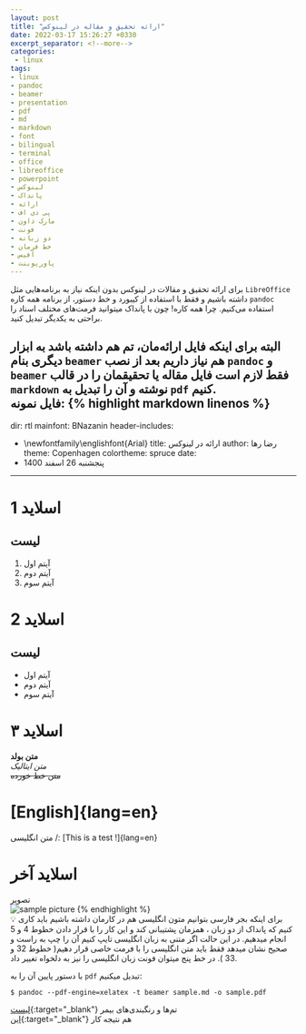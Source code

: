 ```yaml
---
layout: post
title: "ارائه تحقیق و مقاله در لینوکس"
date: 2022-03-17 15:26:27 +0330
excerpt_separator: <!--more-->
categories:
 - linux
tags:
- linux
- pandoc
- beamer
- presentation
- pdf
- md
- markdown
- font
- bilingual
- terminal
- office
- libreoffice
- powerpoint
- لینوکس
- پانداک
- ارائه
- پی دی اف
- مارک داون
- فونت
- دو زبانه
- خط فرمان
- آفیس
- پاورپوینت
---
```

برای ارائه تحقیق و مقالات در لینوکس بدون اینکه نیاز به برنامه‌هایی مثل `LibreOffice` داشته باشیم و فقط با استفاده از کیبورد و خط دستور، از برنامه همه کاره `pandoc` استفاده می‌کنیم. چرا همه کاره! چون با پانداک میتوانید فرمت‌های مختلف اسناد را براحتی به یکدیگر تبدیل کنید.  
<!--more-->
البته برای اینکه فایل ارائه‌مان، تم هم داشته باشد به ابزار دیگری بنام `beamer` هم نیاز داریم
بعد از نصب `pandoc` و `beamer` فقط لازم است فایل مقاله یا تحقیقمان را در قالب `markdown` نوشته و آن را تبدیل به `pdf` کنیم.  
فایل نمونه:
{% highlight markdown linenos %}
---
dir: rtl
mainfont: BNazanin
header-includes:
- \newfontfamily\englishfont{Arial}
title: ارائه در لینوکس
author: رضا رها
theme: Copenhagen
colortheme: spruce
date:
- پنجشنبه 26 اسفند 1400
---
# اسلاید 1
## لیست  
1. آیتم اول
2. آیتم دوم
3. آیتم سوم

# اسلاید 2
## لیست
- آیتم اول
- آیتم دوم
- آیتم سوم

# اسلاید ۳

**متن بولد**  
*متن ایتالیک*  
~~متن خط خورده~~  


# [English]{lang=en}
متن انگلیسی /: [This is a test !]{lang=en}

# اسلاید آخر
تصویر  
![sample picture](desktop.png)
{% endhighlight %}  
:bulb: برای اینکه بجر فارسی بتوانیم متون انگلیسی هم در کارمان داشته باشیم باید کاری کنیم که پانداک از دو زبان ، همزمان پشتیبانی کند و این کار را با قرار دادن خطوط 4 و 5 انجام میدهیم. در این حالت اگر متنی به زبان انگلیسی تایپ کنیم آن را چپ به راست و صحیح نشان میدهد فقط باید متن انگلیسی را با فرمت خاصی قرار دهیم( خطوط 32 و 33 ). در خط پنج میتوان فونت زبان انگلیسی را نیز به دلخواه تغییر داد.  

با دستور پایین آن را به `pdf` تبدیل میکنیم:
```console
$ pandoc --pdf-engine=xelatex -t beamer sample.md -o sample.pdf
```  
[لیست](https://mpetroff.net/files/beamer-theme-matrix/){:target="_blank"} تم‌ها و رنگبندی‌های بیمر  
[این](https://mega.nz/file/12h0CKwI#V-LTJ5ogrcOtLUpkLakmMDegwwrfn0nQDRSEv0qiF4I){:target="_blank"} هم نتیجه کار